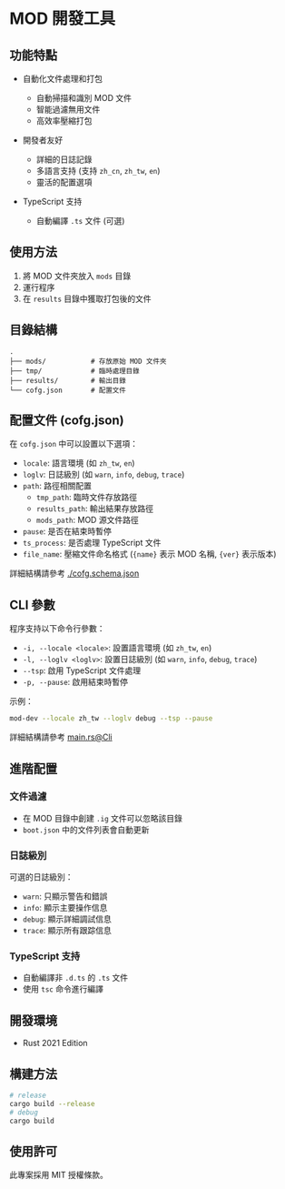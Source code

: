 # MOD 開發工具

## 功能特點

- 自動化文件處理和打包

  - 自動掃描和識別 MOD 文件
  - 智能過濾無用文件
  - 高效率壓縮打包

- 開發者友好

  - 詳細的日誌記錄
  - 多語言支持 (支持 `zh_cn`, `zh_tw`, `en`)
  - 靈活的配置選項

- TypeScript 支持
  - 自動編譯 `.ts` 文件 (可選)

## 使用方法

1. 將 MOD 文件夾放入 `mods` 目錄
2. 運行程序
3. 在 `results` 目錄中獲取打包後的文件

## 目錄結構

```dir
.
├── mods/           # 存放原始 MOD 文件夾
├── tmp/            # 臨時處理目錄
├── results/        # 輸出目錄
└── cofg.json       # 配置文件
```

## 配置文件 (cofg.json)

在 `cofg.json` 中可以設置以下選項：

- `locale`: 語言環境 (如 `zh_tw`, `en`)
- `loglv`: 日誌級別 (如 `warn`, `info`, `debug`, `trace`)
- `path`: 路徑相關配置
  - `tmp_path`: 臨時文件存放路徑
  - `results_path`: 輸出結果存放路徑
  - `mods_path`: MOD 源文件路徑
- `pause`: 是否在結束時暫停
- `ts_process`: 是否處理 TypeScript 文件
- `file_name`: 壓縮文件命名格式 (`{name}` 表示 MOD 名稱, `{ver}` 表示版本)

詳細結構請參考 [./cofg.schema.json](./cofg.schema.json)

## CLI 參數

程序支持以下命令行參數：

- `-i, --locale <locale>`: 設置語言環境 (如 `zh_tw`, `en`)
- `-l, --loglv <loglv>`: 設置日誌級別 (如 `warn`, `info`, `debug`, `trace`)
- `--tsp`: 啟用 TypeScript 文件處理
- `-p, --pause`: 啟用結束時暫停

示例：

```bash
mod-dev --locale zh_tw --loglv debug --tsp --pause
```

詳細結構請參考 [main.rs@Cli](./src/main.rs)

## 進階配置

### 文件過濾

- 在 MOD 目錄中創建 `.ig` 文件可以忽略該目錄
- `boot.json` 中的文件列表會自動更新

### 日誌級別

可選的日誌級別：

- `warn`: 只顯示警告和錯誤
- `info`: 顯示主要操作信息
- `debug`: 顯示詳細調試信息
- `trace`: 顯示所有跟踪信息

### TypeScript 支持

- 自動編譯非 `.d.ts` 的 `.ts` 文件
- 使用 `tsc` 命令進行編譯

## 開發環境

- Rust 2021 Edition

## 構建方法

```bash
# release
cargo build --release
# debug
cargo build
```

## 使用許可

此專案採用 MIT 授權條款。
